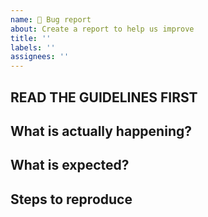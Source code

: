 ```yaml
---
name: 🐞 Bug report
about: Create a report to help us improve
title: ''
labels: ''
assignees: ''
---
```


## READ THE GUIDELINES FIRST

## What is actually happening?

## What is expected?

## Steps to reproduce
